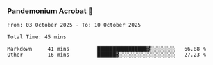 ### Pandemonium Acrobat 🤸

<!--START_SECTION:waka-->

```all_time
From: 03 October 2025 - To: 10 October 2025

Total Time: 45 mins

Markdown     41 mins         ████████████████▓░░░░░░░░   66.88 %
Other        16 mins         ██████▓░░░░░░░░░░░░░░░░░░   27.23 %
```

<!--END_SECTION:waka-->
